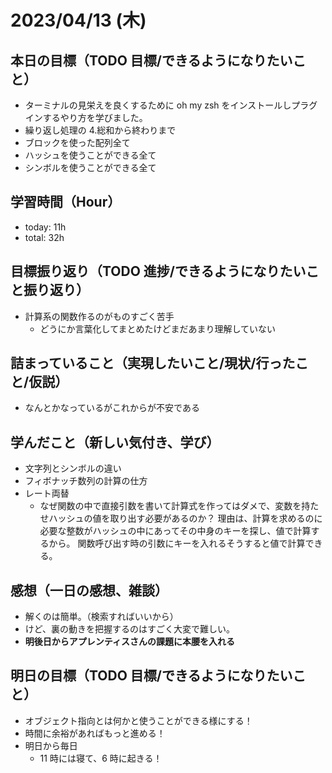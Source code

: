 # 2023/04/13 (木)

## 本日の目標（TODO 目標/できるようになりたいこと）

- ターミナルの見栄えを良くするために oh my zsh をインストールしプラグインするやり方を学びました。
- 繰り返し処理の 4.総和から終わりまで
- ブロックを使った配列全て
- ハッシュを使うことができる全て
- シンボルを使うことができる全て

## 学習時間（Hour）

- today: 11h
- total: 32h

## 目標振り返り（TODO 進捗/できるようになりたいこと振り返り）

- 計算系の関数作るのがものすごく苦手
  - どうにか言葉化してまとめたけどまだあまり理解していない

## 詰まっていること（実現したいこと/現状/行ったこと/仮説）

- なんとかなっているがこれからが不安である

## 学んだこと（新しい気付き、学び）

- 文字列とシンボルの違い
- フィボナッチ数列の計算の仕方
- レート両替
  - なぜ関数の中で直接引数を書いて計算式を作ってはダメで、変数を持たせハッシュの値を取り出す必要があるのか？
    理由は、計算を求めるのに必要な整数がハッシュの中にあってその中身のキーを探し、値で計算するから。
    関数呼び出す時の引数にキーを入れるそうすると値で計算できる。

## 感想（一日の感想、雑談）

- 解くのは簡単。（検索すればいいから）
- けど、裏の動きを把握するのはすごく大変で難しい。
- **明後日からアプレンティスさんの課題に本腰を入れる**

## 明日の目標（TODO 目標/できるようになりたいこと）

- オブジェクト指向とは何かと使うことができる様にする！
- 時間に余裕があればもっと進める！
- 明日から毎日
  - 11 時には寝て、6 時に起きる！
